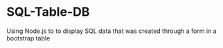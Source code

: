 # SQL-Table-DB
Using Node.js to to display SQL data that was created through a form in a bootstrap table
